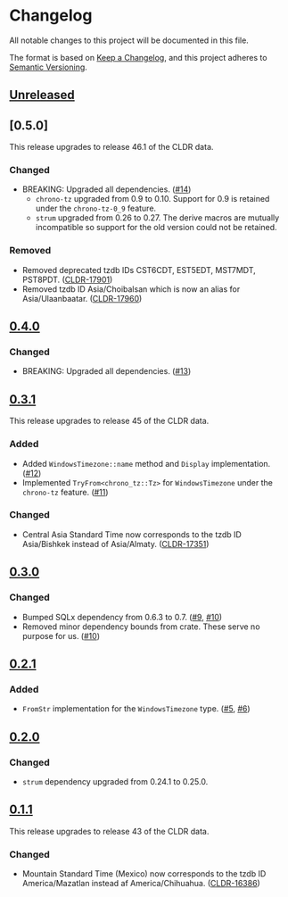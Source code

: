 # Changelog

All notable changes to this project will be documented in this file.

The format is based on [Keep a Changelog](https://keepachangelog.com/en/1.1.0/),
and this project adheres to [Semantic Versioning](https://semver.org/spec/v2.0.0.html).


## [Unreleased]


## [0.5.0]

This release upgrades to release 46.1 of the CLDR data.

### Changed

- BREAKING: Upgraded all dependencies.  ([#14](https://github.com/kyrias/windows-timezones/pull/14))
  - `chrono-tz` upgraded from 0.9 to 0.10.  Support for 0.9 is retained under the `chrono-tz-0_9` feature.
  - `strum` upgraded from 0.26 to 0.27.  The derive macros are mutually incompatible so support for the old version could not be retained.

### Removed

- Removed deprecated tzdb IDs CST6CDT, EST5EDT, MST7MDT, PST8PDT.  ([CLDR-17901])
- Removed tzdb ID Asia/Choibalsan which is now an alias for Asia/Ulaanbaatar.  ([CLDR-17960])

[CLDR-17901]: https://github.com/unicode-org/cldr/pull/3971
[CLDR-17960]: https://github.com/unicode-org/cldr/pull/4065


## [0.4.0]

### Changed

- BREAKING: Upgraded all dependencies. ([#13](https://github.com/kyrias/windows-timezones/pull/13))


## [0.3.1]

This release upgrades to release 45 of the CLDR data.

### Added

- Added `WindowsTimezone::name` method and `Display` implementation.  ([#12](https://github.com/kyrias/windows-timezones/pull/12))
- Implemented `TryFrom<chrono_tz::Tz>` for `WindowsTimezone` under the `chrono-tz` feature.  ([#11](https://github.com/kyrias/windows-timezones/pull/11))

### Changed

- Central Asia Standard Time now corresponds to the tzdb ID Asia/Bishkek instead of Asia/Almaty.  ([CLDR-17351])

[CLDR-17351]: https://github.com/unicode-org/cldr/pull/3498


## [0.3.0]

### Changed

- Bumped SQLx dependency from 0.6.3 to 0.7.  ([#9](https://github.com/kyrias/windows-timezones/pull/9), [#10](https://github.com/kyrias/windows-timezones/pull/10))
- Removed minor dependency bounds from crate.  These serve no purpose for us. ([#10](https://github.com/kyrias/windows-timezones/pull/10))


## [0.2.1]

### Added

- `FromStr` implementation for the `WindowsTimezone` type.  ([#5](https://github.com/kyrias/windows-timezones/pull/5), [#6](https://github.com/kyrias/windows-timezones/pull/6))


## [0.2.0]

### Changed

- `strum` dependency upgraded from 0.24.1 to 0.25.0.


## [0.1.1]

This release upgrades to release 43 of the CLDR data.

### Changed

- Mountain Standard Time (Mexico) now corresponds to the tzdb ID America/Mazatlan instead af America/Chihuahua. ([CLDR-16386](https://github.com/unicode-org/cldr/pull/2716))


[Unreleased]: https://github.com/kyrias/windows-timezones/compare/0.5.0...main
[0.4.0]: https://github.com/kyrias/windows-timezones/compare/0.4.0...0.5.0
[0.4.0]: https://github.com/kyrias/windows-timezones/compare/0.3.1...0.4.0
[0.3.1]: https://github.com/kyrias/windows-timezones/compare/0.3.0...0.3.1
[0.3.0]: https://github.com/kyrias/windows-timezones/compare/0.2.1...0.3.0
[0.2.1]: https://github.com/kyrias/windows-timezones/compare/0.2.0...0.2.1
[0.2.0]: https://github.com/kyrias/windows-timezones/compare/0.1.1...0.2.0
[0.1.1]: https://github.com/kyrias/windows-timezones/compare/0.1.0...0.1.1
